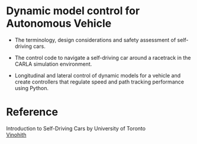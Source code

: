 # Dynamic model control for Autonomous Vehicle
* The terminology, design considerations and safety assessment of self-driving cars. 

* The control code to navigate a self-driving car around a racetrack in the CARLA simulation environment.

* Longitudinal and lateral control of dynamic models for a vehicle and create controllers that regulate speed and path tracking performance using Python.

# Reference
Introduction to Self-Driving Cars by University of Toronto\
[Vinohith](https://github.com/Vinohith/Self_Driving_Car_specialization)
